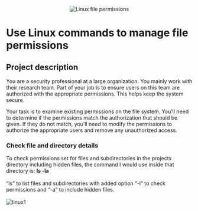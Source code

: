 <p align="center">
<img src="https://i.imgur.com/PazBqAN.png" alt="Linux file permissions"/>
</p>

<h1>Use Linux commands to manage file permissions</h1>

<h2>Project description</h2>

You are a security professional at a large organization. You mainly work with their research team. Part of your job is to ensure users on this team are authorized with the appropriate permissions. This helps keep the system secure. 

Your task is to examine existing permissions on the file system. You’ll need to determine if the permissions match the authorization that should be given. If they do not match, you’ll need to modify the permissions to authorize the appropriate users and remove any unauthorized access.

<h3>Check file and directory details</h3>

To check permissions set for files and subdirectories in the projects directory including hidden files, the command I would use inside that directory is: **ls -la** 
<br/><br/>
“ls” to list files and subdirectories with added option “-l” to check permissions and “-a” to include hidden files. 
<br/><br/>
<img src="https://i.imgur.com/TUSNKPp.png" alt="linux1"/>


